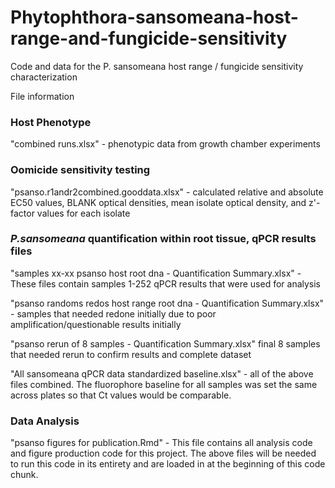 # Phytophthora-sansomeana-host-range-and-fungicide-sensitivity
Code and data for the P. sansomeana host range / fungicide sensitivity characterization

File information
### Host Phenotype
"combined runs.xlsx" - phenotypic data from growth chamber experiments

### Oomicide sensitivity testing
"psanso.r1andr2combined.gooddata.xlsx" - calculated relative and absolute EC50 values, BLANK optical densities, mean isolate optical density, and z'-factor values for each isolate

### _P.sansomeana_ quantification within root tissue, qPCR results files
"samples xx-xx psanso host root dna - Quantification Summary.xlsx" - These files contain samples 1-252 qPCR results that were used for analysis

"psanso randoms redos host range root dna - Quantification Summary.xlsx" - samples that needed redone initially due to poor amplification/questionable results initially

"psanso rerun of 8 samples - Quantification Summary.xlsx" final 8 samples that needed rerun to confirm results and complete dataset

"All sansomeana qPCR data standardized baseline.xlsx" - all of the above files combined. The fluorophore baseline for all samples was set the same across plates so that Ct values would be comparable.

### Data Analysis
"psanso figures for publication.Rmd" - This file contains all analysis code and figure production code for this project. The above files will be needed to run this code in its entirety and are loaded in at the beginning of this code chunk.
